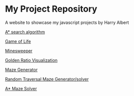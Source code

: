 # My Project Repository
A website to showcase my javascript projects
by Harry Albert

[A* search algorithm](https://harryalbert.github.io/projectRepository/AStar/)

[Game of Life](https://harryalbert.github.io/projectRepository/GameOfLife/)

[Minesweeper](https://harryalbert.github.io/projectRepository/Minesweeper/)

[Golden Ratio Visualization](https://harryalbert.github.io/projectRepository/goldenRatio/)

[Maze Generator](https://harryalbert.github.io/projectRepository/MazeGeneration/)

[Random Traversal Maze Generator/solver](https://harryalbert.github.io/projectRepository/randomTraversalMaze/)

[A* Maze Solver](https://harryalbert.github.io/projectRepository/mazeSolver/)
